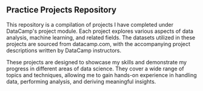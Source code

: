 ## Practice Projects Repository
This repository is a compilation of projects I have completed under DataCamp's project module. Each project explores various aspects of data analysis, machine learning, and related fields. The datasets utilized in these projects are sourced from datacamp.com, with the accompanying project descriptions written by DataCamp instructors.

These projects are designed to showcase my skills and demonstrate my progress in different areas of data science. They cover a wide range of topics and techniques, allowing me to gain hands-on experience in handling data, performing analysis, and deriving meaningful insights.

